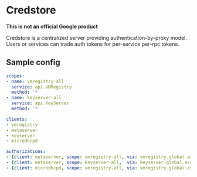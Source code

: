 # Credstore

**This is not an official Google product**

Credstore is a centralized server providing authentication-by-proxy model. Users
or services can trade auth tokens for per-service per-rpc tokens.

## Sample config

```yaml
scopes:
- name: vmregistry-all
  service: api.VMRegistry
  method: '*'
- name: keyserver-all
  service: api.KeyServer
  method: '*'

clients:
- vmregistry
- metaserver
- keyserver
- microdhcpd

authorizations:
- {client: metaserver, scope: vmregistry-all, via: vmregistry.global.example.com}
- {client: metaserver, scope: keyserver-all,  via: keyserver.global.example.com}
- {client: microdhcpd, scope: vmregistry-all, via: vmregistry.global.example.com}
```
